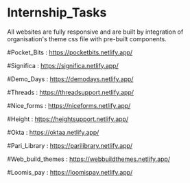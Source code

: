 # Internship_Tasks

All websites are fully responsive and are built by integration of organisation's theme css file with pre-built components.  

#Pocket_Bits :      https://pocketbits.netlify.app/

#Significa :        https://significa.netlify.app/

#Demo_Days :        https://demodays.netlify.app/

#Threads :          https://threadsupport.netlify.app/

#Nice_forms :       https://niceforms.netlify.app/

#Height :           https://heightsupport.netlify.app/

#Okta :             https://oktaa.netlify.app/

#Pari_Library :     https://parilibrary.netlify.app/

#Web_build_themes : https://webbuildthemes.netlify.app/

#Loomis_pay :       https://loomispay.netlify.app/

